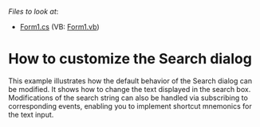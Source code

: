 <!-- default file list -->
*Files to look at*:

* [Form1.cs](./CS/SearchFormCustomization/Form1.cs) (VB: [Form1.vb](./VB/SearchFormCustomization/Form1.vb))
<!-- default file list end -->
# How to customize the Search dialog


<p>This example illustrates how the default behavior of the Search dialog can be modified. It shows how to change the text displayed in the search box. Modifications of the search string can also be handled via subscribing to corresponding events, enabling you to implement shortcut mnemonics for the text input.</p>

<br/>


